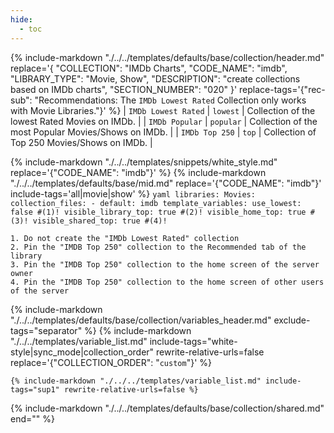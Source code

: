 ```yaml
---
hide:
  - toc
---
```

{%
    include-markdown "./../../templates/defaults/base/collection/header.md"
    replace='{
        "COLLECTION": "IMDb Charts", 
        "CODE_NAME": "imdb",
        "LIBRARY_TYPE": "Movie, Show", 
        "DESCRIPTION": "create collections based on IMDb charts",
        "SECTION_NUMBER": "020"
    }'
    replace-tags='{"rec-sub": "Recommendations: The `IMDb Lowest Rated` Collection only works with Movie Libraries."}'
%}
| `IMDb Lowest Rated` | `lowest`  | Collection of the lowest Rated Movies on IMDb.       |
| `IMDb Popular`      | `popular` | Collection of the most Popular Movies/Shows on IMDb. |
| `IMDb Top 250`      | `top`     | Collection of Top 250 Movies/Shows on IMDb.          |

{% include-markdown "./../../templates/snippets/white_style.md" replace='{"CODE_NAME": "imdb"}' %}
{% include-markdown "./../../templates/defaults/base/mid.md" replace='{"CODE_NAME": "imdb"}' include-tags='all|movie|show' %}
    ```yaml
    libraries:
      Movies:
        collection_files:
          - default: imdb
            template_variables:
              use_lowest: false #(1)!
              visible_library_top: true #(2)!
              visible_home_top: true #(3)!
              visible_shared_top: true #(4)!
    ```

    1. Do not create the "IMDb Lowest Rated" collection
    2. Pin the "IMDB Top 250" collection to the Recommended tab of the library
    3. Pin the "IMDB Top 250" collection to the home screen of the server owner
    4. Pin the "IMDB Top 250" collection to the home screen of other users of the server

{% include-markdown "./../../templates/defaults/base/collection/variables_header.md" exclude-tags="separator" %}
    {%
        include-markdown "./../../templates/variable_list.md"
        include-tags="white-style|sync_mode|collection_order"
        rewrite-relative-urls=false
        replace='{"COLLECTION_ORDER": "`custom`"}'
    %}

    {% include-markdown "./../../templates/variable_list.md" include-tags="sup1" rewrite-relative-urls=false %}

{% include-markdown "./../../templates/defaults/base/collection/shared.md" end="<!--separator-variables-->" %}